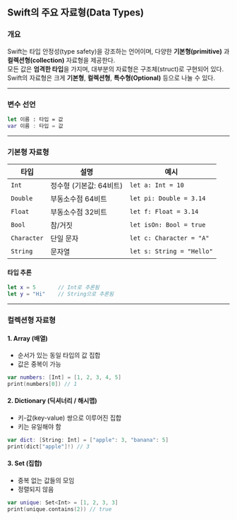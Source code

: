 ## Swift의 주요 자료형(Data Types)

### 개요

Swift는 타입 안정성(type safety)을 강조하는 언어이며, 다양한 **기본형(primitive)** 과 **컬렉션형(collection)** 자료형을 제공한다.  
모든 값은 **엄격한 타입**을 가지며, 대부분의 자료형은 구조체(struct)로 구현되어 있다.  
Swift의 자료형은 크게 **기본형**, **컬렉션형**, **특수형(Optional)** 등으로 나눌 수 있다.

---

### 변수 선언 

```swift
let 이름 : 타입 = 값
var 이름 : 타입 = 값
```

---

### 기본형 자료형

| 타입 | 설명 | 예시 |
|------|------|------|
| `Int` | 정수형 (기본값: 64비트) | `let a: Int = 10` |
| `Double` | 부동소수점 64비트 | `let pi: Double = 3.14` |
| `Float` | 부동소수점 32비트 | `let f: Float = 3.14` |
| `Bool` | 참/거짓 | `let isOn: Bool = true` |
| `Character` | 단일 문자 | `let c: Character = "A"` |
| `String` | 문자열 | `let s: String = "Hello"` |

#### 타입 추론

```swift
let x = 5       // Int로 추론됨
let y = "Hi"    // String으로 추론됨
```

--- 

### 컬렉션형 자료형

#### 1. Array (배열)

- 순서가 있는 동일 타입의 값 집합
- 값은 중복이 가능

```swift
var numbers: [Int] = [1, 2, 3, 4, 5]
print(numbers[0]) // 1
```

#### 2. Dictionary (딕셔너리 / 해시맵)

- 키-값(key-value) 쌍으로 이루어진 집합
- 키는 유일해야 함

```swift
var dict: [String: Int] = ["apple": 3, "banana": 5]
print(dict["apple"]!) // 3
```

#### 3. Set (집합)

- 중복 없는 값들의 모임
- 정렬되지 않음

```swift
var unique: Set<Int> = [1, 2, 3, 3]
print(unique.contains(2)) // true
```